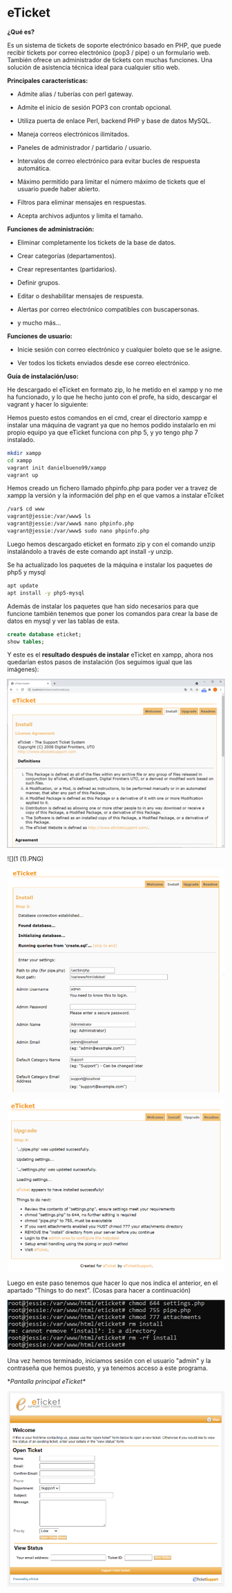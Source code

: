# eTicket

**¿Qué es?**

Es un sistema de tickets de soporte electrónico basado en PHP, que puede recibir tickets por correo electrónico (pop3 / pipe) o un formulario web. También ofrece un administrador de tickets con muchas funciones. Una solución de asistencia técnica ideal para cualquier sitio web.


**Principales características:**

- Admite alias / tuberías con perl gateway.

-  Admite el inicio de sesión POP3 con crontab opcional.

- Utiliza puerta de enlace Perl, backend PHP y base de datos MySQL.

- Maneja correos electrónicos ilimitados.

- Paneles de administrador / partidario / usuario.

- Intervalos de correo electrónico para evitar bucles de respuesta automática.

- Máximo permitido para limitar el número máximo de tickets que el usuario puede haber abierto.

- Filtros para eliminar mensajes en respuestas.

- Acepta archivos adjuntos y limita el tamaño.


**Funciones de administración:**

- Eliminar completamente los tickets de la base de datos.

- Crear categorías (departamentos).

- Crear representantes (partidarios).

- Definir grupos.

- Editar o deshabilitar mensajes de respuesta.

- Alertas por correo electrónico compatibles con buscapersonas.

- y mucho más...


**Funciones de usuario:**

- Inicie sesión con correo electrónico y cualquier boleto que se le asigne.

- Ver todos los tickets enviados desde ese correo electrónico. 


**Guía de instalación/uso:**

He descargado el eTicket en formato zip, lo he metido en el xampp y no me ha funcionado, y lo que he hecho junto con el profe, ha sido, descargar el vagrant y hacer lo siguiente:


Hemos puesto estos comandos en el cmd, crear el directorio xampp e instalar una máquina de vagrant ya que no hemos podido instalarlo en mi propio equipo ya que eTicket funciona con php 5, y yo tengo php 7 instalado.

```bash
mkdir xampp
cd xampp
vagrant init danielbueno99/xampp
vagrant up
```



Hemos creado un fichero llamado phpinfo.php para poder ver a travez de xampp la versión y la información del php en el que vamos a instalar eTciket

```bash
/var$ cd www
vagrant@jessie:/var/www$ ls
vagrant@jessie:/var/www$ nano phpinfo.php
vagrant@jessie:/var/www$ sudo nano phpinfo.php
```



Luego hemos descargado eticket en formato zip y con el comando unzip instalándolo a través de este comando apt install -y unzip.

Se ha actualizado los paquetes de la máquina e instalar los paquetes de php5 y mysql

```bash
apt update
apt install -y php5-mysql
```



Además de instalar los paquetes que han sido necesarios para que funcione también tenemos que poner los comandos para crear la base de datos en mysql y ver las tablas de esta.

```sql
create database eticket;
show tables;
```



Y este es el **resultado después de instalar** eTicket en xampp, ahora nos quedarían estos pasos de instalación (los seguimos igual que las imágenes):


![](1.PNG)

![](1 (1).PNG)

![](2.PNG)

![](3.PNG)





Luego en este paso tenemos que hacer lo que nos indica el anterior, en el apartado “Things to do next”. (Cosas para hacer a continuación)

![](4.PNG)



Una vez hemos terminado, iniciamos sesión con el usuario "admin" y la contraseña que hemos puesto, y ya tenemos acceso a este programa.

 



**Pantalla principal eTicket\**

![](5.PNG)

